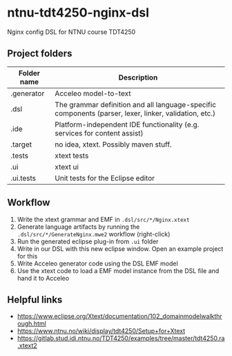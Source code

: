 # ntnu-tdt4250-nginx-dsl
Nginx config DSL for NTNU course TDT4250

## Project folders

Folder name | Description
------------|------------
.generator | Acceleo model-to-text
.dsl | The grammar definition and all language-specific components (parser, lexer, linker, validation, etc.)
.ide | 	Platform-independent IDE functionality (e.g. services for content assist)
.target | no idea, xtext. Possibly maven stuff.
.tests | xtext tests
.ui | xtext ui
.ui.tests | Unit tests for the Eclipse editor


## Workflow

1. Write the xtext grammar and EMF in `.dsl/src/*/Nginx.xtext`
2. Generate language artifacts by running the `.dsl/src/*/GenerateNginx.mwe2` workflow (right-click)
3. Run the generated eclipse plug-in from `.ui` folder
4. Write in our DSL with this new eclipse window. Open an example project for this
6. Write Acceleo generator code using the DSL EMF model
7. Use the xtext code to load a EMF model instance from the DSL file and hand it to Acceleo


## Helpful links

* https://www.eclipse.org/Xtext/documentation/102_domainmodelwalkthrough.html
* https://www.ntnu.no/wiki/display/tdt4250/Setup+for+Xtext
* https://gitlab.stud.idi.ntnu.no/TDT4250/examples/tree/master/tdt4250.ra.xtext2

